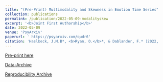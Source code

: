 ```yaml
---
title: "(Pre-Print) Multimodality and Skewness in Emotion Time Series"
collection: publications
permalink: /publication/2022-05-09-modalityskew
excerpt: '<b>Joint First Authorship</b>'
date: 2022-05-09
venue: 'PsyArxiv'
paperurl: ' https://psyarxiv.com/qudr6'
citation: 'Haslbeck, J.M.B*, <b>Ryan, O.</b>*, & Dablander, F.* (2022, May 9). Multimodality and Skewness in Emotion Time Series. https://doi.org/10.31234/osf.io/qudr6'
---
```



[Pre-print here](https://psyarxiv.com/qudr6)

[Data-Archive](https://github.com/jmbh/EmotionTimeSeries) 

[Reproducibility Archive](https://github.com/jmbh/ModalitySkewnessPaper)
